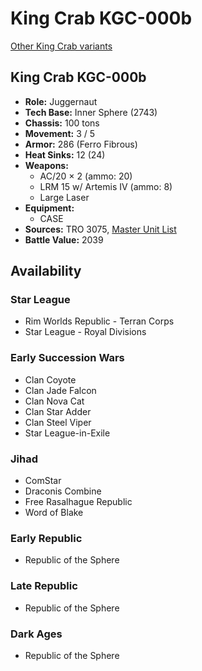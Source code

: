 # King Crab KGC-000b

[Other King Crab variants](../king_crab.md)

## King Crab KGC-000b
- **Role:** Juggernaut
- **Tech Base:** Inner Sphere (2743)
- **Chassis:** 100 tons
- **Movement:** 3 / 5
- **Armor:** 286 (Ferro Fibrous)
- **Heat Sinks:** 12 (24)
- **Weapons:**
  - AC/20 × 2 (ammo: 20)
  - LRM 15 w/ Artemis IV (ammo: 8)
  - Large Laser
- **Equipment:**
  - CASE
- **Sources:** TRO 3075, [Master Unit List](http://masterunitlist.info/Unit/Details/1772/king-crab-kgc-000b)
- **Battle Value:** 2039

## Availability

### Star League
- Rim Worlds Republic - Terran Corps
- Star League - Royal Divisions

### Early Succession Wars
- Clan Coyote
- Clan Jade Falcon
- Clan Nova Cat
- Clan Star Adder
- Clan Steel Viper
- Star League-in-Exile

### Jihad
- ComStar
- Draconis Combine
- Free Rasalhague Republic
- Word of Blake

### Early Republic
- Republic of the Sphere

### Late Republic
- Republic of the Sphere

### Dark Ages
- Republic of the Sphere

